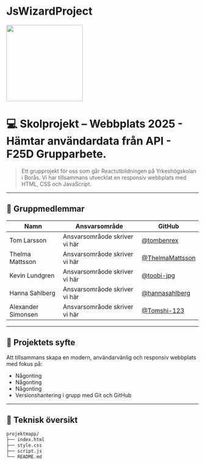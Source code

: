 # JsWizardProject

<img src="https://avatars.githubusercontent.com/u/207596941?s=400&u=9dfaaaa26c2964be8ef832d9259e938a6efd5d46&v=4" width="200"/>

# 💻 Skolprojekt – Webbplats 2025 - Hämtar användardata från API - F25D Grupparbete. 

> Ett grupprojekt för oss som går Reactutbildningen på Yrkeshögskolan i Borås. Vi har tillsammans utvecklat en responsiv webbplats med HTML, CSS och JavaScript.

---

## 👥 Gruppmedlemmar

| Namn | Ansvarsområde | GitHub |
|------|----------------|--------|
| Tom Larsson | Ansvarsområode skriver vi här | [@tombenrex](https://github.com/tombenrex) |
| Thelma Mattsson | Ansvarsområode skriver vi här| [@ThelmaMattsson](https://github.com/ThelmaMattsson) |
| Kevin Lundgren | Ansvarsområode skriver vi här | [@toobi-jpg](https://github.com/toobi-jpg) |
| Hanna Sahlberg | Ansvarsområode skriver vi här | [@hannasahlberg](https://github.com/hannasahlberg) |
| Alexander Simonsen | Ansvarsområode skriver vi här | [@Tomshi-123](https://github.com/Tomshi-123) |

---

## 🚀 Projektets syfte
Att tillsammans skapa en modern, användarvänlig och responsiv webbplats med fokus på:

- Någonting
- Någonting
- Någonting
- Versionshantering i grupp med Git och GitHub

---

## 🧱 Teknisk översikt

```bash
projektmapp/
├── index.html
├── style.css
├── script.js
└── README.md
